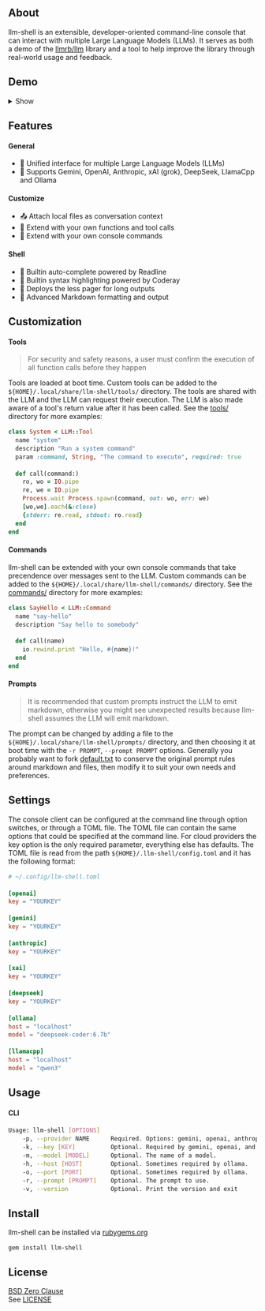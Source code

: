 ## About

llm-shell is an extensible, developer-oriented command-line
console that can interact with multiple Large Language Models
(LLMs). It serves as both a demo of the [llmrb/llm](https://github.com/llmrb/llm)
library and a tool to help improve the library through real-world
usage and feedback.

## Demo

<details>
  <summary>Show</summary>
  <img src="share/llm-shell/examples/demo.gif/">
</details>

## Features

#### General

- 🌟 Unified interface for multiple Large Language Models (LLMs)
- 🤝 Supports Gemini, OpenAI, Anthropic, xAI (grok), DeepSeek, LlamaCpp and Ollama

#### Customize

- 📤 Attach local files as conversation context
- 🔧 Extend with your own functions and tool calls
- 🚀 Extend with your own console commands

#### Shell

- 🤖 Builtin auto-complete powered by Readline
- 🎨 Builtin syntax highlighting powered by Coderay
- 📄 Deploys the less pager for long outputs
- 📝 Advanced Markdown formatting and output


## Customization

#### Tools

> For security and safety reasons, a user must confirm the execution of
> all function calls before they happen


Tools are loaded at boot time. Custom tools can be added to the
`${HOME}/.local/share/llm-shell/tools/` directory. The tools are
shared with the LLM and the LLM can request their execution.
The LLM is also made aware of a tool's return value after
it has been called.
See the
[tools/](lib/llm/shell/tools/)
directory for more examples:


```ruby
class System < LLM::Tool
  name "system"
  description "Run a system command"
  param :command, String, "The command to execute", required: true

  def call(command:)
    ro, wo = IO.pipe
    re, we = IO.pipe
    Process.wait Process.spawn(command, out: wo, err: we)
    [wo,we].each(&:close)
    {stderr: re.read, stdout: ro.read}
  end
end
```

#### Commands

llm-shell can be extended with your own console commands that take
precendence over messages sent to the LLM. Custom commands can be
added to the `${HOME}/.local/share/llm-shell/commands/` directory.
See the
[commands/](lib/llm/shell/commands/)
directory for more examples:

```ruby
class SayHello < LLM::Command
  name "say-hello"
  description "Say hello to somebody"

  def call(name)
    io.rewind.print "Hello, #{name}!"
  end
end
```

#### Prompts

> It is recommended that custom prompts instruct the LLM to emit markdown,
> otherwise you might see unexpected results because llm-shell assumes the LLM
> will emit markdown.

The prompt can be changed by adding a file to the `${HOME}/.local/share/llm-shell/prompts/`
directory, and then choosing it at boot time with the `-r PROMPT`, `--prompt PROMPT`
options. Generally you probably want to fork [default.txt](share/llm-shell/prompts/default.txt)
to conserve the original prompt rules around markdown and files, then modify it to
suit your own needs and preferences.

## Settings


The console client can be configured at the command line through option switches,
or through a TOML file. The TOML file can contain the same options that could be
specified at the command line. For cloud providers the key option is the only
required parameter, everything else has defaults. The TOML file is read from the
path `${HOME}/.llm-shell/config.toml` and it has the following format:

```toml
# ~/.config/llm-shell.toml

[openai]
key = "YOURKEY"

[gemini]
key = "YOURKEY"

[anthropic]
key = "YOURKEY"

[xai]
key = "YOURKEY"

[deepseek]
key = "YOURKEY"

[ollama]
host = "localhost"
model = "deepseek-coder:6.7b"

[llamacpp]
host = "localhost"
model = "qwen3"
```

## Usage

#### CLI

```bash
Usage: llm-shell [OPTIONS]
    -p, --provider NAME      Required. Options: gemini, openai, anthropic, ollama or llamacpp.
    -k, --key [KEY]          Optional. Required by gemini, openai, and anthropic.
    -m, --model [MODEL]      Optional. The name of a model.
    -h, --host [HOST]        Optional. Sometimes required by ollama.
    -o, --port [PORT]        Optional. Sometimes required by ollama.
    -r, --prompt [PROMPT]    Optional. The prompt to use.
    -v, --version            Optional. Print the version and exit
```

## Install

llm-shell can be installed via [rubygems.org](https://rubygems.org/gems/llm-shell)

	gem install llm-shell

## License

[BSD Zero Clause](https://choosealicense.com/licenses/0bsd/)
<br>
See [LICENSE](./LICENSE)
